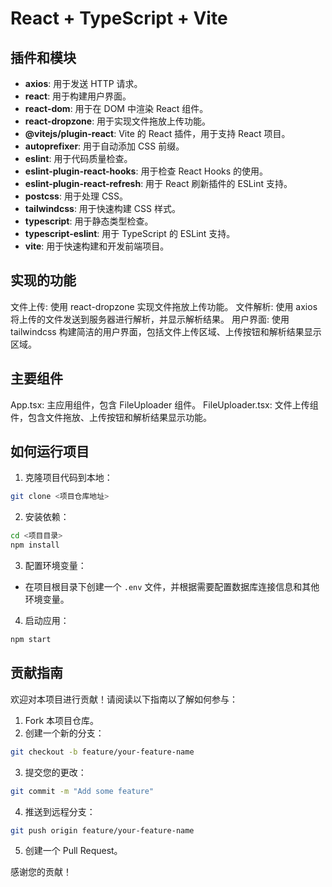 # React + TypeScript + Vite

## 插件和模块

- **axios**: 用于发送 HTTP 请求。
- **react**: 用于构建用户界面。
- **react-dom**: 用于在 DOM 中渲染 React 组件。
- **react-dropzone**: 用于实现文件拖放上传功能。
- **@vitejs/plugin-react**: Vite 的 React 插件，用于支持 React 项目。
- **autoprefixer**: 用于自动添加 CSS 前缀。
- **eslint**: 用于代码质量检查。
- **eslint-plugin-react-hooks**: 用于检查 React Hooks 的使用。
- **eslint-plugin-react-refresh**: 用于 React 刷新插件的 ESLint 支持。
- **postcss**: 用于处理 CSS。
- **tailwindcss**: 用于快速构建 CSS 样式。
- **typescript**: 用于静态类型检查。
- **typescript-eslint**: 用于 TypeScript 的 ESLint 支持。
- **vite**: 用于快速构建和开发前端项目。

## 实现的功能

文件上传: 使用 react-dropzone 实现文件拖放上传功能。
文件解析: 使用 axios 将上传的文件发送到服务器进行解析，并显示解析结果。
用户界面: 使用 tailwindcss 构建简洁的用户界面，包括文件上传区域、上传按钮和解析结果显示区域。

## 主要组件

App.tsx: 主应用组件，包含 FileUploader 组件。
FileUploader.tsx: 文件上传组件，包含文件拖放、上传按钮和解析结果显示功能。

## 如何运行项目

1. 克隆项目代码到本地：

  ```bash
  git clone <项目仓库地址>
  ```

2. 安装依赖：

  ```bash
  cd <项目目录>
  npm install
  ```

3. 配置环境变量：

- 在项目根目录下创建一个 `.env` 文件，并根据需要配置数据库连接信息和其他环境变量。

4. 启动应用：

  ```bash
  npm start
  ```

## 贡献指南

欢迎对本项目进行贡献！请阅读以下指南以了解如何参与：

1. Fork 本项目仓库。
2. 创建一个新的分支：

  ```bash
  git checkout -b feature/your-feature-name
  ```

3. 提交您的更改：

  ```bash
  git commit -m "Add some feature"
  ```

4. 推送到远程分支：

  ```bash
  git push origin feature/your-feature-name
  ```

5. 创建一个 Pull Request。

感谢您的贡献！
